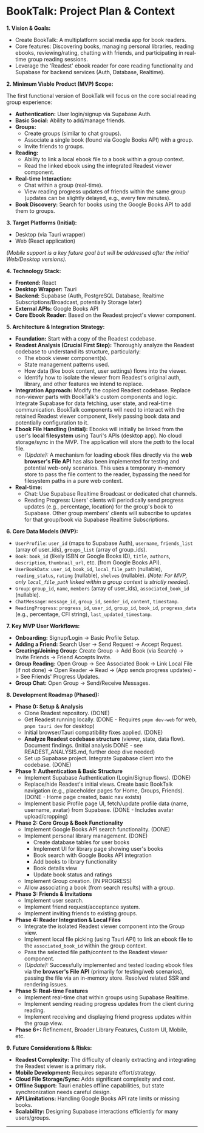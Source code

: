 # BookTalk: Project Plan & Context

**1. Vision & Goals:**

*   Create BookTalk: A multiplatform social media app for book readers.
*   Core features: Discovering books, managing personal libraries, reading ebooks, reviewing/rating, chatting with friends, and participating in real-time group reading sessions.
*   Leverage the 'Readest' ebook reader for core reading functionality and Supabase for backend services (Auth, Database, Realtime).

**2. Minimum Viable Product (MVP) Scope:**

The first functional version of BookTalk will focus on the core social reading group experience:

*   **Authentication:** User login/signup via Supabase Auth.
*   **Basic Social:** Ability to add/manage friends.
*   **Groups:**
    *   Create groups (similar to chat groups).
    *   Associate a single book (found via Google Books API) with a group.
    *   Invite friends to groups.
*   **Reading:**
    *   Ability to link a local ebook file to a book within a group context.
    *   Read the linked ebook using the integrated Readest viewer component.
*   **Real-time Interaction:**
    *   Chat within a group (real-time).
    *   View reading progress updates of friends within the same group (updates can be slightly delayed, e.g., every few minutes).
*   **Book Discovery:** Search for books using the Google Books API to add them to groups.

**3. Target Platforms (Initial):**

*   Desktop (via Tauri wrapper)
*   Web (React application)

*(Mobile support is a key future goal but will be addressed after the initial Web/Desktop versions).*

**4. Technology Stack:**

*   **Frontend:** React
*   **Desktop Wrapper:** Tauri
*   **Backend:** Supabase (Auth, PostgreSQL Database, Realtime Subscriptions/Broadcast, potentially Storage later)
*   **External APIs:** Google Books API
*   **Core Ebook Reader:** Based on the Readest project's viewer component.

**5. Architecture & Integration Strategy:**

*   **Foundation:** Start with a copy of the Readest codebase.
*   **Readest Analysis (Crucial First Step):** Thoroughly analyze the Readest codebase to understand its structure, particularly:
    *   The ebook viewer component(s).
    *   State management patterns used.
    *   How data (like book content, user settings) flows into the viewer.
    *   Identify how to isolate the viewer from Readest's original auth, library, and other features we intend to replace.
*   **Integration Approach:** Modify the copied Readest codebase. Replace non-viewer parts with BookTalk's custom components and logic. Integrate Supabase for data fetching, user state, and real-time communication. BookTalk components will need to interact with the retained Readest viewer component, likely passing book data and potentially configuration to it.
*   **Ebook File Handling (Initial):** Ebooks will initially be linked from the user's **local filesystem** using Tauri's APIs (desktop app). No cloud storage/sync in the MVP. The application will store the *path* to the local file. 
    *   *(Update):* A mechanism for loading ebook files directly via the **web browser's File API** has also been implemented for testing and potential web-only scenarios. This uses a temporary in-memory store to pass the file content to the reader, bypassing the need for filesystem paths in a pure web context.
*   **Real-time:**
    *   Chat: Use Supabase Realtime Broadcast or dedicated chat channels.
    *   Reading Progress: Users' clients will periodically send progress updates (e.g., percentage, location) for the group's book to Supabase. Other group members' clients will subscribe to updates for that group/book via Supabase Realtime Subscriptions.

**6. Core Data Models (MVP):**

*   `UserProfile`: `user_id` (maps to Supabase Auth), `username`, `friends_list` (array of user\_ids), `groups_list` (array of group\_ids).
*   `Book`: `book_id` (likely ISBN or Google Books ID), `title`, `authors`, `description`, `thumbnail_url`, etc. (from Google Books API).
*   `UserBookData`: `user_id`, `book_id`, `local_file_path` (nullable), `reading_status`, `rating` (nullable), `shelves` (nullable). *(Note: For MVP, only `local_file_path` linked within a group context is strictly needed).*
*   `Group`: `group_id`, `name`, `members` (array of user\_ids), `associated_book_id` (nullable).
*   `ChatMessage`: `message_id`, `group_id`, `sender_id`, `content`, `timestamp`.
*   `ReadingProgress`: `progress_id`, `user_id`, `group_id`, `book_id`, `progress_data` (e.g., percentage, CFI string), `last_updated_timestamp`.

**7. Key MVP User Workflows:**

*   **Onboarding:** Signup/Login -> Basic Profile Setup.
*   **Adding a Friend:** Search User -> Send Request -> Accept Request.
*   **Creating/Joining Group:** Create Group -> Add Book (via Search) -> Invite Friends -> Friend Accepts Invite.
*   **Group Reading:** Open Group -> See Associated Book -> Link Local File (if not done) -> Open Reader -> Read -> (App sends progress updates) -> See Friends' Progress Updates.
*   **Group Chat:** Open Group -> Send/Receive Messages.

**8. Development Roadmap (Phased):**

*   **Phase 0: Setup & Analysis**
    *   Clone Readest repository. (DONE)
    *   Get Readest running locally. (DONE - Requires `pnpm dev-web` for web, `pnpm tauri dev` for desktop)
    *   Initial browser/Tauri compatibility fixes applied. (DONE)
    *   **Analyze Readest codebase structure** (viewer, state, data flow). Document findings. (Initial analysis DONE - see READEST_ANALYSIS.md, further deep dive needed)
    *   Set up Supabase project. Integrate Supabase client into the codebase. (DONE)
*   **Phase 1: Authentication & Basic Structure**
    *   Implement Supabase Authentication (Login/Signup flows). (DONE)
    *   Replace/hide Readest's initial views. Create basic BookTalk navigation (e.g., placeholder pages for Home, Groups, Friends). (DONE - Home page created, basic nav exists)
    *   Implement basic Profile page UI, fetch/update profile data (name, username, avatar) from Supabase. (DONE - Includes avatar upload/cropping)
*   **Phase 2: Core Group & Book Functionality**
    *   Implement Google Books API search functionality. (DONE)
    *   Implement personal library management. (DONE)
        *   Create database tables for user books
        *   Implement UI for library page showing user's books
        *   Book search with Google Books API integration
        *   Add books to library functionality
        *   Book details view
        *   Update book status and ratings
    *   Implement Group creation. (IN PROGRESS)
    *   Allow associating a book (from search results) with a group.
*   **Phase 3: Friends & Invitations**
    *   Implement user search.
    *   Implement friend request/acceptance system.
    *   Implement inviting friends to existing groups.
*   **Phase 4: Reader Integration & Local Files**
    *   Integrate the isolated Readest viewer component into the Group view.
    *   Implement local file picking (using Tauri API) to link an ebook file to the `associated_book_id` within the group context.
    *   Pass the selected file path/content to the Readest viewer component.
    *   *(Update):* Successfully implemented and tested loading ebook files via the **browser's File API** (primarily for testing/web scenarios), passing the file via an in-memory store. Resolved related SSR and rendering issues.
*   **Phase 5: Real-time Features**
    *   Implement real-time chat within groups using Supabase Realtime.
    *   Implement sending reading progress updates from the client during reading.
    *   Implement receiving and displaying friend progress updates within the group view.
*   **Phase 6+:** Refinement, Broader Library Features, Custom UI, Mobile, etc.

**9. Future Considerations & Risks:**

*   **Readest Complexity:** The difficulty of cleanly extracting and integrating the Readest viewer is a primary risk.
*   **Mobile Development:** Requires separate effort/strategy.
*   **Cloud File Storage/Sync:** Adds significant complexity and cost.
*   **Offline Support:** Tauri enables offline capabilities, but state synchronization needs careful design.
*   **API Limitations:** Handling Google Books API rate limits or missing books.
*   **Scalability:** Designing Supabase interactions efficiently for many users/groups.

--- 